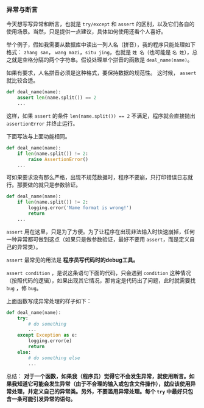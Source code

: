 ### 异常与断言

今天想写写异常和断言，也就是 ``try/except`` 和 ``assert`` 的区别，以及它们各自的使用场景。当然，只是提供一点建议，具体如何使用还看个人喜好。

举个例子，假如我需要从数据库中读出一列人名（拼音），我的程序只能处理如下格式： ``zhang san``， ``wang mazi``，``situ jing``，也就是 ``姓 名``（也可能是 ``名 姓``），总之就是空格分隔的两个字符串。假设处理单个拼音的函数是 ``deal_name(name)``。

如果有要求，人名拼音必须是这种格式，要保持数据的规范性。 这时候， ``assert`` 就比较合适。

```python
def deal_name(name):
    assert len(name.split()) == 2
    ...
```

这样，如果 ``assert`` 的条件 ``len(name.split()) == 2`` 不满足，程序就会直接抛出 ``assertionError`` 并终止运行。

下面写法与上面功能相同。

```python
def deal_name(name):
    if len(name.split()) != 2:
        raise AssertionError()
    ...
```

可如果要求没有那么严格，出现不规范数据时，程序不要崩，只打印错误日志就行。那要做的就只是参数验证。

``` python
def deal_name(name):
    if len(name.split()) != 2:
        logging.error('Name format is wrong!')
        return
    ...
```

``assert`` 用在这里，只是为了方便。为了让程序在出现非法输入时快速崩掉，任何一种异常都可做到这点（如果只是做参数验证，最好不要用 ``assert``，而是定义自己的异常类）。

``assert`` 最常见的用法是 **程序员写代码时的debug工具。**  

``assert condition`` ，是说这条语句下面的代码，只会遇到 ``condition`` 这种情况（按照代码的逻辑），如果出现其它情况，那肯定是代码出了问题，此时就需要找 ``bug`` ，修 ``bug``。

上面函数写成异常处理的样子如下：

```python
def deal_name(name):
    try:
        # do something
        ...
    except Exception as e:
        logging.error(e)
        return 
    else:
        # do something else
        ...
```

总结： **对于一个函数，如果我（程序员）觉得它不会发生异常，就使用断言。如果我知道它可能会发生异常（由于不合理的输入或包含文件操作），就应该使用异常处理，并定义自己的异常类。另外，不要滥用异常处理。每个 ``try`` 中最好只包含一条可能引发异常的语句。**



